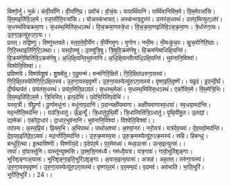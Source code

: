 

  
विष्णो॒र्नु। नुकं॑। कंवी॒र्या॑णि। वी॒र्या॑णि॒प्र। प्रवो॑चं। वो॒चं॒यः। यःपार्थि॑वानि। पार्थि॑वानिविम॒मे। वि॒म॒मेरजां॑सि। वि॒म॒मइति॑वि॒ऽम॒मे। रजां॒सीति॒रजां॑सि।। योअस्क॑भायत्। अस्क॑भाय॒दुत्त॑रं। उत्त॑रंस॒धस्थं॑। उत्त॑र॒मित्युत्ऽत॑रं। स॒धस्थं॑विचक्रमा॒णः। स॒धस्थ॒मिति॑स॒धऽस्थं॑। वि॒च॒क्रमा॒णस्त्रे॒धा। वि॒च॒क्र॒मा॒णइति॑वि॒ऽच॒क्र॒मा॒णः। त्रे॒धोरु॑गा॒यः। उ॒रु॒गा॒इत्यु॑रु॒ऽगा॒यः।।  
प्रतत्। तद्विष्णुः॑। विष्णु॑स्तवते। स्त॒व॒ते॒वी॒र्ये॑ण। वी॒र्ये॑णमृ॒गः। मृ॒गोन। नभी॒मः। भी॒मःकु॑च॒रः। कु॒च॒रोगि॑रि॒ष्ठाः। गि॒रि॒स्थाइति॑गि॒रि॒ऽस्थाः।। यस्यो॒रुषु॑। उ॒रुषु॑त्रि॒षु। त्रि॒षुवि॒क्रम॑णॆषु। वि॒क्रम॑णॆष्वधिक्षि॒यन्ति॑। वि॒क्रम॑णॆ॒ष्विति॑वि॒ऽक्रम॑णॆषु। अ॒धि॒क्षि॒यन्ति॒भुव॑नानि। अ॒धि॒क्षि॒यन्तीत्य॑धि॒ऽक्षि॒यन्ति॑। भुव॑नानि॒विश्वा॑। विश्वेति॒विश्वा॑।।  
प्रविष्ण॑वे। विष्ण॑वेशू॒षं। शू॒षमे॑तु। ए॒तु॒मन्म॑। मन्म॑गिरि॒क्षिते॑। गि॒रि॒क्षित॑उरुगा॒यस्य॑। गि॒रि॒क्षि॒तस्येति॑गि॒रि॒ऽक्षि॒तस्य॑। उ॒रु॒गा॒यस्य॒वृष्णॆ॑। उ॒रु॒गा॒यस्येत्यु॑रु॒ऽगा॒यस्य॑। वृष्ण॒इति॒वृष्णॆ॑।। यइ॒दं। इ॒दन्दी॒र्घं। दी॒र्घम्प्रय॑तं। प्रय॑तंस॒धस्थं॑। प्रय॑त॒मिति॒प्रऽय॑तं। स॒धस्थ॒मेकः॑। स॒धस्थ॒मिति॑स॒धऽस्थं॑। एको॑विम॒मे। वि॒म॒मेत्रि॒भिः। वि॒म॒मइति॑वि॒ऽम॒मे। त्रि॒भिरित्। इत्प॒देभिः॑। प॒देभि॒रिति॑प॒देभिः॑।।  
यस्य॒त्री। त्रीपू॒र्णा। पू॒र्णामधु॑ना। मधु॑नाप॒दानि॑। प॒दान्यक्षी॑यमाणा। अक्षी॑यमाणास्व॒धया॑। स्व॒धया॒मद॑न्ति। मद॒न्तीति॒मद॑न्ति।। यउ॑त्रि॒धातु॑। ऊँ॒इत्यूँ॑। त्रि॒धातु॑पृ॒थि॒वीं। त्रि॒धात्विति॑त्रि॒ऽधातु॑। पृ॒थि॒वीमु॒त। उ॒तद्यां। द्यामेकः॑। एको॑दा॒धार॑। दा॒धार॒भुव॑नानि। भुव॑नानि॒विश्वा॑। विश्वेति॒विश्वा॑।।  
तद॑स्य। अ॒स्य॒प्रि॒यं। प्रि॒यम॒भि। अ॒भिपाथः॑। पाथो॑अश्यां। अ॒श्यां॒नरः॑। नरो॒यत्र॑। यत्र॑देव॒यवः॑। दे॒व॒यवो॒मद॑न्ति। दे॒व॒यव॒इति॑दे॒व॒ऽयवः॑। मद॒न्तीति॒मद॑न्ति।। उ॒रु॒क्र॒मस्य॒सः। उ॒रु॒क्र॒मस्येत्यु॑रु॒ऽक्र॒मस्य॑। सहि। हिबन्धुः॑। बन्धु॑रि॒त्था। इ॒त्थाविष्णॊः॑। विष्णॊः॑प॒दे। प॒देप॑र॒मे। प॒र॒मेमध्वः॑। मध्व॒उत्सः॑। उत्स॒इत्युत्सः॑।।  
तावां॑। वां॒वास्तू॑नि। वास्तू॑न्युश्मसि। उ॒श्म॒सि॒गम॑ध्यै। गम॑ध्यै॒यत्र॑। यत्र॒गावः॑। गावो॒भूरि॑शृङ्गाः। भूरि॑शृङ्गाअ॒यासः॑। भूरि॑शृङ्गा॒इति॒भूरि॑ऽशृङ्गाः। अ॒यास॒इत्य॒यासः॑। अत्राह॑। अह॒तत्। तरु॑गा॒यस्य॑। उ॒रु॒गा॒यस्य॒वृष्णः॑। उ॒रु॒गा॒यस्येत्यु॑रु॒ऽगा॒यस्य॑। वृष्णः॑प॒र॒मं। प॒र॒मम्प॒दं। प॒दमव॑। अव॑भाति। भा॒ति॒भूरि॑। भूरीति॒भूरि॑।। 24।।  

